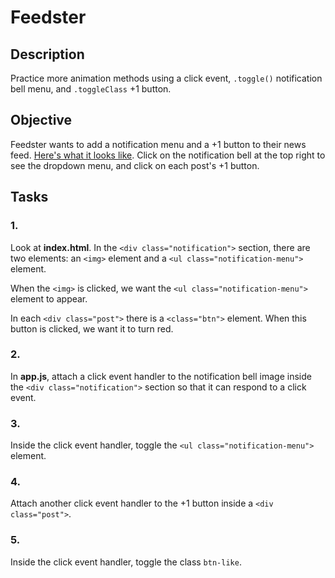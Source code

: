 # Feedster
## Description
Practice more animation methods using a click event, `.toggle()` notification bell menu, and `.toggleClass` +1 button.

## Objective
Feedster wants to add a notification menu and a +1 button to their news feed. [Here's what it looks like]("https://s3.amazonaws.com/codecademy-content/projects/2/feedster/index.html"). Click on the notification bell at the top right to see the dropdown menu, and click on each post's +1 button.

## Tasks
### 1.
Look at __index.html__. In the `<div class="notification">` section, there are two elements: an `<img>` element and a `<ul class="notification-menu">` element.

When the `<img>` is clicked, we want the `<ul class="notification-menu">` element to appear.

In each `<div class="post">` there is a `<class="btn">` element. When this button is clicked, we want it to turn red.

### 2.
In __app.js__, attach a click event handler to the notification bell image inside the `<div class="notification">` section so that it can respond to a click event.

### 3.
Inside the click event handler, toggle the `<ul class="notification-menu">` element.

### 4.
Attach another click event handler to the +1 button inside a `<div class="post">`.

### 5.
Inside the click event handler, toggle the class `btn-like`.
